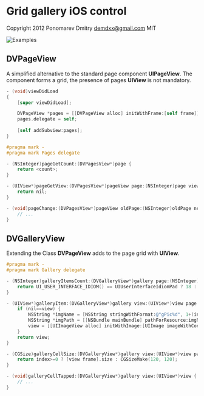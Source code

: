 Grid gallery iOS control
========================

Copyright 2012 Ponomarev Dmitry <demdxx@gmail.com> MIT

![Examples](https://github.com/demdxx/ios-dvgalleryview/raw/master/screenshot.png)

DVPageView
----------

A simplified alternative to the standard page component **UIPageView**.
The component forms a grid, the presence of pages **UIView** is not mandatory.

```ObjectiveC
- (void)viewDidLoad
{
    [super viewDidLoad];

    DVPageView *pages = [[DVPageView alloc] initWithFrame:[self frame]];
    pages.delegate = self;
    
    [self addSubview:pages];
}

#pragma mark -
#pragma mark Pages delegate

- (NSInteger)pageGetCount:(DVPagesView*)page {
    return <count>;
}

- (UIView*)pageGetView:(DVPagesView*)pageView page:(NSInteger)page view:(UIView *)view {
    return nil;
}

- (void)pageChange:(DVPagesView*)pageView oldPage:(NSInteger)oldPage newPage:(NSInteger)page duration:(NSTimeInterval)duration {
    // ...
}
```

DVGalleryView
-------------

Extending the Class **DVPageView** adds to the page grid with **UIView**.

```ObjectiveC
#pragma mark -
#pragma mark Gallery delegate

- (NSInteger)galleryItemsCount:(DVGalleryView*)gallery page:(NSInteger)page {
    return UI_USER_INTERFACE_IDIOM() == UIUserInterfaceIdiomPad ? 18 : 8;
}

- (UIView*)galleryItem:(DVGalleryView*)gallery view:(UIView*)view page:(NSInteger)page index:(NSInteger)index {
    if (nil==view) {
        NSString *imgName = [NSString stringWithFormat:@"gPic%d", 1+(index%4)];
        NSString *imgPath = [[NSBundle mainBundle] pathForResource:imgName ofType:@"jpg"];
        view = [[UIImageView alloc] initWithImage:[UIImage imageWithContentsOfFile:imgPath]];
    }
    return view;
}

- (CGSize)galleryCellSize:(DVGalleryView*)gallery view:(UIView*)view page:(NSInteger)page index:(NSInteger)index {
    return index>=0 ? [view frame].size : CGSizeMake(120, 120);
}

- (void)galleryCellTapped:(DVGalleryView*)gallery view:(UIView*)view {
    // ...
}
```
